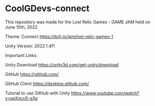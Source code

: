 # CoolGDevs-connect

This repository was made for the Lost Relic Games - GAME JAM held on June 10th, 2022

Theme: Connect
https://itch.io/jam/lost-relic-games-1

Unity Version: 2022.1.4f1

Important Links:

Unity Download
https://unity3d.com/get-unity/download

GitHub
https://github.com/

GitHub Client
https://desktop.github.com/

Tutorial to use GitHub with Unity
https://www.youtube.com/watch?v=qpXxcvS-g3g
